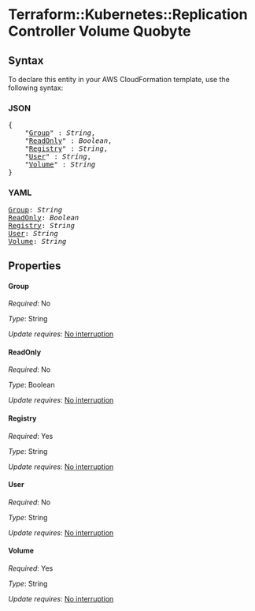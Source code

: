 # Terraform::Kubernetes::ReplicationController Volume Quobyte

## Syntax

To declare this entity in your AWS CloudFormation template, use the following syntax:

### JSON

<pre>
{
    "<a href="#group" title="Group">Group</a>" : <i>String</i>,
    "<a href="#readonly" title="ReadOnly">ReadOnly</a>" : <i>Boolean</i>,
    "<a href="#registry" title="Registry">Registry</a>" : <i>String</i>,
    "<a href="#user" title="User">User</a>" : <i>String</i>,
    "<a href="#volume" title="Volume">Volume</a>" : <i>String</i>
}
</pre>

### YAML

<pre>
<a href="#group" title="Group">Group</a>: <i>String</i>
<a href="#readonly" title="ReadOnly">ReadOnly</a>: <i>Boolean</i>
<a href="#registry" title="Registry">Registry</a>: <i>String</i>
<a href="#user" title="User">User</a>: <i>String</i>
<a href="#volume" title="Volume">Volume</a>: <i>String</i>
</pre>

## Properties

#### Group

_Required_: No

_Type_: String

_Update requires_: [No interruption](https://docs.aws.amazon.com/AWSCloudFormation/latest/UserGuide/using-cfn-updating-stacks-update-behaviors.html#update-no-interrupt)

#### ReadOnly

_Required_: No

_Type_: Boolean

_Update requires_: [No interruption](https://docs.aws.amazon.com/AWSCloudFormation/latest/UserGuide/using-cfn-updating-stacks-update-behaviors.html#update-no-interrupt)

#### Registry

_Required_: Yes

_Type_: String

_Update requires_: [No interruption](https://docs.aws.amazon.com/AWSCloudFormation/latest/UserGuide/using-cfn-updating-stacks-update-behaviors.html#update-no-interrupt)

#### User

_Required_: No

_Type_: String

_Update requires_: [No interruption](https://docs.aws.amazon.com/AWSCloudFormation/latest/UserGuide/using-cfn-updating-stacks-update-behaviors.html#update-no-interrupt)

#### Volume

_Required_: Yes

_Type_: String

_Update requires_: [No interruption](https://docs.aws.amazon.com/AWSCloudFormation/latest/UserGuide/using-cfn-updating-stacks-update-behaviors.html#update-no-interrupt)

